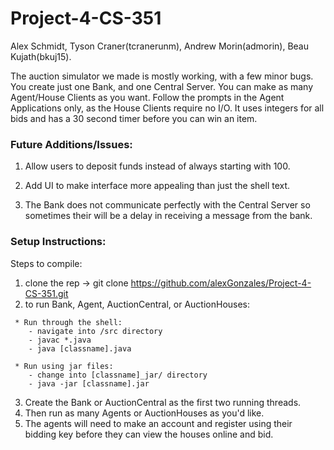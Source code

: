 # Project-4-CS-351

Alex Schmidt, Tyson Craner(tcranerunm), Andrew Morin(admorin), Beau Kujath(bkuj15).

The auction simulator we made is mostly working, with a few minor bugs. You create just one Bank, and one Central Server. You can make as many Agent/House Clients as you want. Follow the prompts in the Agent Applications only, as the House Clients require no I/O. It uses integers for all bids and has a 30 second timer before you can win an item.

### Future Additions/Issues:

1) Allow users to deposit funds instead of always starting with 100.

2) Add UI to make interface more appealing than just the shell text.

3) The Bank does not communicate perfectly with the Central Server so sometimes their will be a delay in receiving
a message from the bank.

### Setup Instructions:
Steps to compile:
   1) clone the rep -> git clone https://github.com/alexGonzales/Project-4-CS-351.git
   2) to run Bank, Agent, AuctionCentral,  or AuctionHouses: 
     
     * Run through the shell: 
        - navigate into /src directory 
        - javac *.java
        - java [classname].java 
      
     * Run using jar files:
        - change into [classname]_jar/ directory
        - java -jar [classname].jar
         
   
3) Create the Bank or AuctionCentral as the first two running threads. 
4) Then run as many Agents or AuctionHouses as you'd like. 
5) The agents will need to make an account and register using their bidding key before they can view the houses online and bid.


